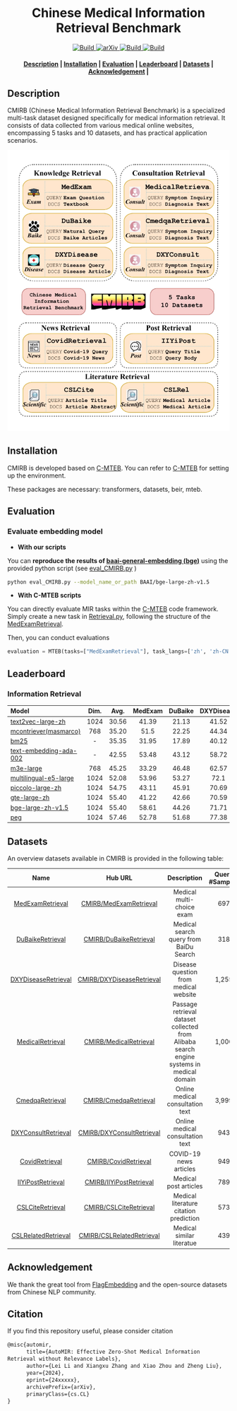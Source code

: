 <h1 align="center">Chinese Medical Information Retrieval Benchmark</h1>
<p align="center">
    <a href="https://www.python.org/">
            <img alt="Build" src="https://img.shields.io/badge/Contribution-Welcome-blue">
    </a>
    <a href="https://arxiv.org/abs/XXXX">
        <img alt="arXiv" src="https://img.shields.io/badge/arXiv-article-green">
    </a>
    <a href="https://huggingface.co/CMIRB">
        <img alt="Build" src="https://img.shields.io/badge/CMIRB-🤗-yellow">
    </a>
    <a href="https://www.python.org/">
        <img alt="Build" src="https://img.shields.io/badge/Made with-Python-red">
    </a>
</p>

<h4 align="center">
    <p>
        <a href=#description>Description</a> | 
        <a href=#installation>Installation</a> | 
        <a href=#evaluation>Evaluation</a>  |
        <a href="#leaderboard">Leaderboard</a> |
        <a href="#datasets">Datasets</a> |
        <a href="#acknowledgement">Acknowledgement</a> |
    <p>
</h4>

## Description
CMIRB (Chinese Medical Information Retrieval Benchmark) is a specialized multi-task dataset designed specifically for medical information retrieval. It consists of data collected from various medical online websites, encompassing 5 tasks and 10 datasets, and has practical application scenarios.

<p align="center">
  <img src="assets/bench.jpg" alt="CMIRB" width="600"/>  
</p>

## Installation
CMIRB is developed based on [C-MTEB](https://github.com/FlagOpen/FlagEmbedding/tree/master/C_MTEB). 
You can refer to [C-MTEB](https://github.com/FlagOpen/FlagEmbedding/tree/master/C_MTEB) for setting up the environment. 

These packages are necessary: transformers, datasets, beir, mteb.

## Evaluation

### Evaluate embedding model
* **With our scripts**

You can **reproduce the results of [baai-general-embedding (bge)](https://huggingface.co/BAAI/bge-large-zh-v1.5)** using the provided python script (see [eval_CMIRB.py](./eval_CMIRB.py) )
```bash
python eval_CMIRB.py --model_name_or_path BAAI/bge-large-zh-v1.5
```

* **With C-MTEB scripts** 

You can directly evaluate MIR tasks within the [C-MTEB](https://github.com/FlagOpen/FlagEmbedding/tree/master/C_MTEB) code framework. 
Simply create a new task in [Retrieval.py](https://github.com/FlagOpen/FlagEmbedding/blob/master/C_MTEB/C_MTEB/tasks/Retrieval.py), following the structure of the [MedExamRetrieval](./CMIRB/tasks/Retrieval.py).

Then, you can conduct evaluations 
```python
evaluation = MTEB(tasks=["MedExamRetrieval"], task_langs=['zh', 'zh-CN'])
```

## Leaderboard

### Information Retrieval 
| Model | Dim. | Avg. | MedExam | DuBaike | DXYDisease | Medical | Cmedqa | DXYConsult | Covid | IIYiPost | CSLCite | CSLRel |  
|:-------------------------------|:--------:|:--------:|:--------:|:--------:|:--------:|:--------:|:--------:|:--------:|:--------:|:--------:|:--------:|:--------:|
| [text2vec-large-zh](https://huggingface.co/GanymedeNil/text2vec-large-chinese) | 1024 | 30.56 | 41.39 | 21.13 | 41.52 | 30.93 | 15.53 | 21.92 | 60.48 | 29.47 | 20.21 | 23.01 |
| [mcontriever(masmarco)](https://huggingface.co/facebook/mcontriever-msmarco) | 768 | 35.20 | 51.5  | 22.25 | 44.34 | 38.5  | 22.71 | 20.04 | 56.01 | 28.11 | 34.59 | 33.95 |
| [bm25](https://huggingface.co/BAAI/bge-large-zh-v1.5) | - | 35.35 | 31.95 | 17.89 | 40.12 | 29.33 | 6.83  | 17.78 | 78.9  | 66.95 | 33.74 | 29.97 |
| [text-embedding-ada-002](https://openai.com/index/new-and-improved-embedding-model/) | - | 42.55 | 53.48 | 43.12 | 58.72 | 37.92 | 22.36 | 27.69 | 57.21 | 48.6  | 32.97 | 43.4  |
| [m3e-large](https://huggingface.co/moka-ai/m3e-large) | 768 | 45.25 | 33.29 | 46.48 | 62.57 | 48.66 | 30.73 | 41.05 | 61.33 | 45.03 | 35.79 | 47.54 |
| [multilingual-e5-large](https://huggingface.co/intfloat/multilingual-e5-large) | 1024 | 52.08 | 53.96 | 53.27 | 72.1  | 51.47 | 28.67 | 41.35 | 75.54 | 63.86 | 42.65 | 37.94 |
| [piccolo-large-zh](https://huggingface.co/sensenova/piccolo-large-zh) | 1024 | 54.75 | 43.11 | 45.91 | 70.69 | 59.04 | 41.99 | 47.35 | 85.04 | 65.89 | 44.31 | 44.21 |
| [gte-large-zh](https://huggingface.co/sensenova/piccolo-large-zh) | 1024 | 55.40 | 41.22 | 42.66 | 70.59 | 62.88 | 43.15 | 46.3  | 88.41 | 63.02 | 46.4  | 49.32 |
| [bge-large-zh-v1.5](https://huggingface.co/BAAI/bge-large-zh-v1.5) | 1024 | 55.40 | 58.61 | 44.26 | 71.71 | 59.6  | 42.57 | 47.73 | 73.33 | 67.13 | 43.27 | 45.79 |
| [peg](https://huggingface.co/TownsWu/PEG) | 1024 | 57.46 | 52.78 | 51.68 | 77.38 | 60.96 | 44.42 | 49.3  | 82.56 | 70.38 | 44.74 | 40.38 |

## Datasets

An overview datasets available in CMIRB is provided in the following table:

| Name |  Hub URL | Description | Query #Samples | Doc #Samples | 
|:-----:|:-----:|:---------------------------:|:-----:|:-----:|
| [MedExamRetrieval](https://arxiv.org/abs/xxxx) | [CMIRB/MedExamRetrieval](https://huggingface.co/datasets/CMIRB/MedExamRetrieval) | Medical multi-choice exam  | 697 | 27,871 |
| [DuBaikeRetrieval](https://arxiv.org/abs/xxxx) | [CMIRB/DuBaikeRetrieval](https://huggingface.co/datasets/CMIRB/DuBaikeRetrieval) | Medical search query from BaiDu Search  | 318 | 56,441 |
| [DXYDiseaseRetrieval](https://arxiv.org/abs/xxxx) | [CMIRB/DXYDiseaseRetrieval](https://huggingface.co/datasets/CMIRB/DXYDiseaseRetrieval) | Disease question from medical website  | 1,255 | 54,021 |
| [MedicalRetrieval](https://arxiv.org/abs/2203.03367) | [CMIRB/MedicalRetrieval](https://huggingface.co/datasets/C-MTEB/MedicalRetrieval) | Passage retrieval dataset collected from Alibaba search engine systems in medical domain | 1,000  | 100,999 |
| [CmedqaRetrieval](https://aclanthology.org/2022.emnlp-main.357.pdf) | [CMIRB/CmedqaRetrieval](https://huggingface.co/datasets/C-MTEB/CmedqaRetrieval) |  Online medical consultation text | 3,999 | 100,001 |
| [DXYConsultRetrieval](https://arxiv.org/abs/xxxx) | [CMIRB/DXYConsultRetrieval](https://huggingface.co/datasets/CMIRB/DXYConsultRetrieval) | Online medical consultation text  | 943 | 12,577 |
| [CovidRetrieval](https://aclanthology.org/2022.emnlp-main.357.pdf) | [CMIRB/CovidRetrieval](https://huggingface.co/datasets/C-MTEB/CovidRetrieval) | COVID-19 news articles | 949  | 100,001 |
| [IIYiPostRetrieval](https://arxiv.org/abs/xxxx) | [CMIRB/IIYiPostRetrieval](https://huggingface.co/datasets/CMIRB/IIYiPostRetrieval) | Medical post articles  | 789 | 27,570 |
| [CSLCiteRetrieval](https://arxiv.org/abs/xxxx) | [CMIRB/CSLCiteRetrieval](https://huggingface.co/datasets/CMIRB/CSLCiteRetrieval) | Medical literature citation prediction  | 573 | 36,703 |
| [CSLRelatedRetrieval](https://arxiv.org/abs/xxxx) | [CMIRB/CSLRelatedRetrieval](https://huggingface.co/datasets/CMIRB/CSLRelatedRetrieval) | Medical similar literatue  | 439 | 36,758 |


 
## Acknowledgement

We thank the great tool from [FlagEmbedding](https://github.com/FlagOpen/FlagEmbedding)  and the open-source datasets from Chinese NLP community.


## Citation

If you find this repository useful, please consider citation

```
@misc{automir,
      title={AutoMIR: Effective Zero-Shot Medical Information Retrieval without Relevance Labels}, 
      author={Lei Li and Xiangxu Zhang and Xiao Zhou and Zheng Liu},
      year={2024},
      eprint={24xxxxx},
      archivePrefix={arXiv},
      primaryClass={cs.CL}
}
```
